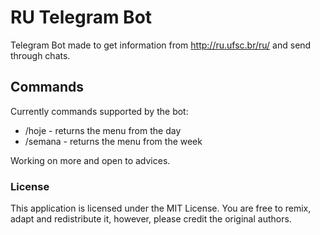 # RU Telegram Bot
Telegram Bot made to get information from http://ru.ufsc.br/ru/ and send through chats.

## Commands
Currently commands supported by the bot:
* /hoje - returns the menu from the day
* /semana - returns the menu from the week

Working on more and open to advices.

### License
This application is licensed under the MIT License. You are free to remix, adapt and redistribute it, however, please credit the original authors.
